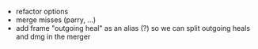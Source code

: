- refactor options
- merge misses (parry, ...)
- add frame "outgoing heal" as an  alias (?) so we can split outgoing heals and dmg in the merger
